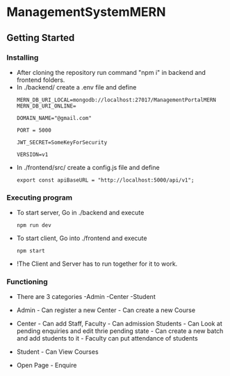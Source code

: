 # ManagementSystemMERN

## Getting Started

### Installing

* After cloning the repository run command "npm i" in backend and frontend folders.
* In ./backend/ create a .env file and define 
  ```
  MERN_DB_URI_LOCAL=mongodb://localhost:27017/ManagementPortalMERN
  MERN_DB_URI_ONLINE=

  DOMAIN_NAME="@gmail.com"

  PORT = 5000

  JWT_SECRET=SomeKeyForSecurity

  VERSION=v1
  ```
* In ./frontend/src/ create a config.js file and define 
  ```
  export const apiBaseURL = "http://localhost:5000/api/v1";
  ```


### Executing program

* To start server, Go  in ./backend and execute
  ```
  npm run dev
  ```
* To start client, Go into ./frontend and execute
  ```
  npm start
  ```
* !The Client and Server has to run together for it to work.

### Functioning

* There are 3 categories -Admin
                         -Center
                         -Student

* Admin - Can register a new Center
        - Can create a new Course

* Center - Can add Staff, Faculty
         - Can admission Students
         - Can Look at pending enquiries and edit thrie pending state
         - Can create a new batch and add students to it
         - Faculty can put attendance of students

* Student - Can View Courses

* Open Page - Enquire
